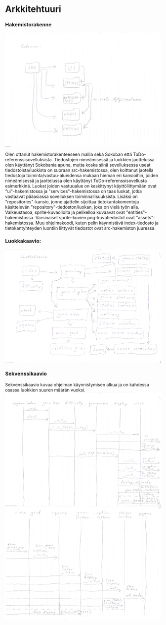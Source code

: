 # Arkkitehtuuri

### Hakemistorakenne

![hakemistorakenne](./kuvat/ot_harjoitustyo_hakemistorakenne.png)

Olen ottanut hakemistorakenteeseen mallia sekä Sokoban että ToDo-referenssisovelluksista. Tiedostojen nimeämisessä ja luokkien jaottelussa olen käyttänyt Sokobania apuna, mutta koska siinä sovelluksessa useat tiedostoista/luokista on suoraan src-hakemistossa, olen koittanut jaotella tiedostoja toiminta/vastuu-alueidensa mukaan hieman eri kansioihin, joiden nimeämisessä ja jaottelussa olen käyttänyt ToDo-referenssisovellusta esimerkkinä. Luokat joiden vastuualue on keskittynyt käyttöliittymään ovat "ui"-hakemistossa ja "services"-hakemistossa on taas luokat, jotka vastaavat pääasiassa sovelluksen toiminnallisuuksista. Lisäksi on "repositories"-kansio, jonne ajattelin sijoittaa tietokantakomentoja käsittelevän "repository"-tiedoston/luokan, joka on vielä työn alla.  Vaikeustasoa, sprite-kuvaolioita ja pelikelloa kuvaavat ovat "entities"-hakemistossa. Varsinaiset sprite-kuvien png-kuvatiedostot ovat "assets"-hakemistossa. Muu ohjelmakoodi, kuten pelin käynnistävä index-tiedosto ja tietokantyhteyden luontiin liittyvät tiedostot ovat src-hakemiston juuressa.

### Luokkakaavio: 

![luokkakaavio](./kuvat/luokkakaavio.png)

### Sekvenssikaavio
Sekvenssikaavio kuvaa ohjelman käynnistymisen alkua ja on kahdessa osassa luokkien suuren määrän vuoksi.
![Sekvenssikaavio1](./kuvat/sekvenssikaavio_ot_harjoitustyo_viikko5_1.png)
![Sekvenssikaavio2](./kuvat/sekvenssikaavio_ot_harjoitustyo_viikko5_2.png)
